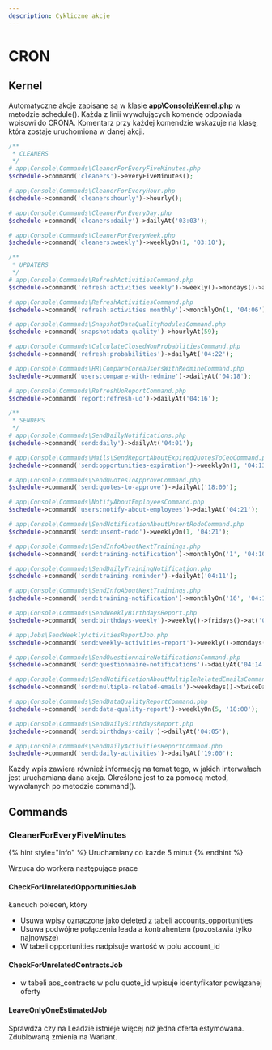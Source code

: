 ```yaml
---
description: Cykliczne akcje
---
```


# CRON

## Kernel

Automatyczne akcje zapisane są w klasie  **app\Console\Kernel.php** w metodzie schedule\(\). Każda z linii wywołujących komendę odpowiada wpisowi do CRONA. Komentarz przy każdej komendzie wskazuje na klasę, która zostaje uruchomiona w danej akcji.

```php
/**
 * CLEANERS
 */
# app\Console\Commands\CleanerForEveryFiveMinutes.php
$schedule->command('cleaners')->everyFiveMinutes();

# app\Console\Commands\CleanerForEveryHour.php
$schedule->command('cleaners:hourly')->hourly();

# app\Console\Commands\CleanerForEveryDay.php
$schedule->command('cleaners:daily')->dailyAt('03:03');

# app\Console\Commands\CleanerForEveryWeek.php
$schedule->command('cleaners:weekly')->weeklyOn(1, '03:10');

/**
 * UPDATERS
 */
# app\Console\Commands\RefreshActivitiesCommand.php
$schedule->command('refresh:activities weekly')->weekly()->mondays()->at('04:02');

# app\Console\Commands\RefreshActivitiesCommand.php
$schedule->command('refresh:activities monthly')->monthlyOn(1, '04:06');

# app\Console\Commands\SnapshotDataQualityModulesCommand.php
$schedule->command('snapshot:data-quality')->hourlyAt(59);

# app\Console\Commands\CalculateClosedWonProbablitiesCommand.php
$schedule->command('refresh:probabilities')->dailyAt('04:22');

# app\Console\Commands\HR\CompareCoreaUsersWithRedmineCommand.php
$schedule->command('users:compare-with-redmine')->dailyAt('04:18');

# app\Console\Commands\RefreshUoReportCommand.php
$schedule->command('report:refresh-uo')->dailyAt('04:16');

/**
 * SENDERS
 */
# app\Console\Commands\SendDailyNotifications.php
$schedule->command('send:daily')->dailyAt('04:01');

# app\Console\Commands\Mails\SendReportAboutExpiredQuotesToCeoCommand.php
$schedule->command('send:opportunities-expiration')->weeklyOn(1, '04:13');

# app\Console\Commands\SendQuotesToApproveCommand.php
$schedule->command('send:quotes-to-approve')->dailyAt('18:00');

# app\Console\Commands\NotifyAboutEmployeesCommand.php
$schedule->command('users:notify-about-employees')->dailyAt('04:21');

# app\Console\Commands\SendNotificationAboutUnsentRodoCommand.php
$schedule->command('send:unsent-rodo')->weeklyOn(1, '04:21');

# app\Console\Commands\SendInfoAboutNextTrainings.php
$schedule->command('send:training-notification')->monthlyOn('1', '04:10');

# app\Console\Commands\SendDailyTrainingNotification.php
$schedule->command('send:training-reminder')->dailyAt('04:11');

# app\Console\Commands\SendInfoAboutNextTrainings.php
$schedule->command('send:training-notification')->monthlyOn('16', '04:10');

# app\Console\Commands\SendWeeklyBirthdaysReport.php
$schedule->command('send:birthdays-weekly')->weekly()->fridays()->at('04:08');

# app\Jobs\SendWeeklyActivitiesReportJob.php
$schedule->command('send:weekly-activities-report')->weekly()->mondays()->at('04:09');

# app\Console\Commands\SendQuestionnaireNotificationsCommand.php
$schedule->command('send:questionnaire-notifications')->dailyAt('04:14'); #needs 2 minutes

# app\Console\Commands\SendNotificationAboutMultipleRelatedEmailsCommand.php
$schedule->command('send:multiple-related-emails')->weekdays()->twiceDaily(7, 13);

# app\Console\Commands\SendDataQualityReportCommand.php
$schedule->command('send:data-quality-report')->weeklyOn(5, '18:00');

# app\Console\Commands\SendDailyBirthdaysReport.php
$schedule->command('send:birthdays-daily')->dailyAt('04:05');

# app\Console\Commands\SendDailyActivitiesReportCommand.php
$schedule->command('send:daily-activities')->dailyAt('19:00');
```

Każdy wpis zawiera również informację na temat tego, w jakich interwałach jest uruchamiana dana akcja. Określone jest to za pomocą metod, wywołanych po metodzie command\(\).

## Commands

### CleanerForEveryFiveMinutes

{% hint style="info" %}
Uruchamiany co każde 5 minut
{% endhint %}

Wrzuca do workera następujące prace

#### CheckForUnrelatedOpportunitiesJob

Łańcuch poleceń, który

* Usuwa wpisy oznaczone jako deleted z tabeli accounts\_opportunities
* Usuwa podwójne połączenia leada a kontrahentem \(pozostawia tylko najnowsze\)
* W tabeli opportunities nadpisuje wartość w polu account\_id

#### CheckForUnrelatedContractsJob

* w tabeli aos\_contracts w polu quote\_id wpisuje identyfikator powiązanej oferty

#### LeaveOnlyOneEstimatedJob

Sprawdza czy na Leadzie istnieje więcej niż jedna oferta estymowana. Zdublowaną zmienia na Wariant. 



